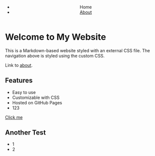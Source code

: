 <header>
  <nav>
    <ul>
      <li><a aria-current="page" class="current">Home</a></li>
      <li><a href="about">About</a></li>
    </ul>
  </nav>
</header>

# Welcome to My Website

This is a Markdown-based website styled with an external CSS file. The navigation above is styled using the custom CSS.

Link to [about](about).

## Features

- Easy to use
- Customizable with CSS
- Hosted on GitHub Pages
- 123

<a class="button" href="#">Click me</a>

## Another Test

- 1
- 2

